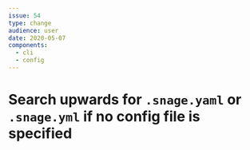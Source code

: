 ```yaml
---
issue: 54
type: change
audience: user
date: 2020-05-07
components:
  - cli
  - config
---
```

# Search upwards for `.snage.yaml` or `.snage.yml` if no config file is specified
